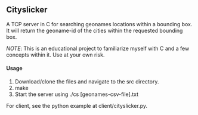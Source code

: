 ## Cityslicker

A TCP server in C for searching geonames locations within a bounding box.
It will return the geoname-id of the cities within the requested bounding box.

*NOTE*: This is an educational project to familiarize myself with C and a few concepts within it. Use at your own risk.

#### Usage
1. Download/clone the files and navigate to the src directory.
2. make
3. Start the server using ./cs [geonames-csv-file].txt

For client, see the python example at client/cityslicker.py.